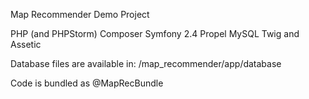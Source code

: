 Map Recommender Demo Project

PHP (and PHPStorm)
Composer
Symfony 2.4
Propel
MySQL
Twig and Assetic

Database files are available in:
/map_recommender/app/database

Code is bundled as @MapRecBundle
